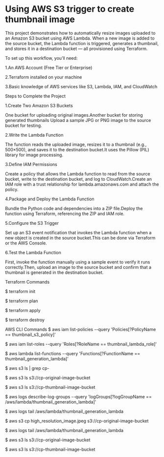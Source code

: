 # Using AWS S3 trigger to create thumbnail image

This project demonstrates how to automatically resize images uploaded to an Amazon S3 bucket using AWS Lambda. When a new image is added to the source bucket, the Lambda function is triggered, generates a thumbnail, and stores it in a destination bucket — all provisioned using Terraform.

To set up this workflow, you’ll need:

1.An AWS Account (Free Tier or Enterprise)

2.Terraform installed on your machine

3.Basic knowledge of AWS services like S3, Lambda, IAM, and CloudWatch

Steps to Complete the Project

1.Create Two Amazon S3 Buckets

One bucket for uploading original images.Another bucket for storing generated thumbnails Upload a sample JPG or PNG image to the source bucket for testing.

2.Write the Lambda Function

The function reads the uploaded image, resizes it to a thumbnail (e.g., 500×500), and saves it to the destination bucket.It uses the Pillow (PIL) library for image processing.

3.Define IAM Permissions

Create a policy that allows the Lambda function to read from the source bucket, write to the destination bucket, and log to CloudWatch.Create an IAM role with a trust relationship for lambda.amazonaws.com and attach the policy.

4.Package and Deploy the Lambda Function

Bundle the Python code and dependencies into a ZIP file.Deploy the function using Terraform, referencing the ZIP and IAM role.

5.Configure the S3 Trigger

Set up an S3 event notification that invokes the Lambda function when a new object is created in the source bucket.This can be done via Terraform or the AWS Console.

6.Test the Lambda Function

First, invoke the function manually using a sample event to verify it runs correctly.Then, upload an image to the source bucket and confirm that a thumbnail is generated in the destination bucket.

Terraform Commands

$ terraform init

$ terraform plan

$ terraform apply

$ terraform destroy

AWS CLI Commands $ aws iam list-policies --query 'Policies[?PolicyName == thumbnail_s3_policy]'

$ aws iam list-roles --query 'Roles[?RoleName == thumbnail_lambda_role]'

$ aws lambda list-functions --query 'Functions[?FunctionName == thumbnail_generation_lambda]'

$ aws s3 ls | grep cp-

$ aws s3 ls s3://cp-original-image-bucket

$ aws s3 ls s3://cp-thumbnail-image-bucket

$ aws logs describe-log-groups --query 'logGroups[?logGroupName == /aws/lambda/thumbnail_generation_lambda]'

$ aws logs tail /aws/lambda/thumbnail_generation_lambda

$ aws s3 cp high_resolution_image.jpeg s3://cp-original-image-bucket

$ aws logs tail /aws/lambda/thumbnail_generation_lambda

$ aws s3 ls s3://cp-original-image-bucket

$ aws s3 ls s3://cp-thumbnail-image-bucket

